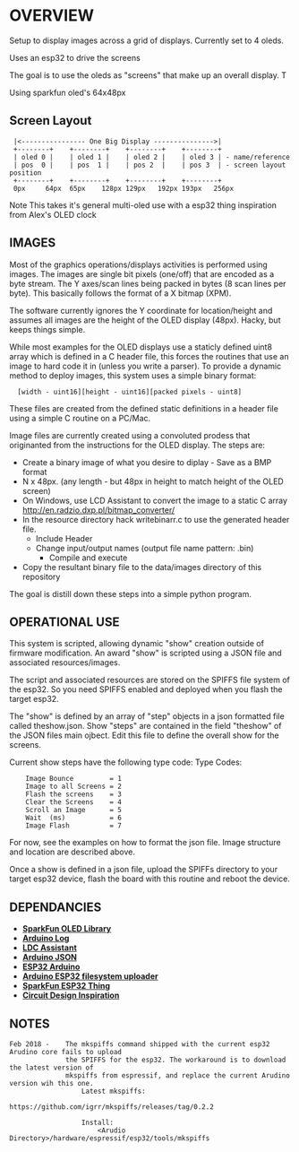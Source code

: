 
OVERVIEW
======================
Setup to display images across a grid of displays. Currently set to 4 oleds.

Uses an esp32 to drive the screens

The goal is to use the oleds as "screens" that make up an overall display. T

Using sparkfun oled's 64x48px

Screen Layout
--------------
     |<---------------- One Big Display --------------->|
     +--------+    +--------+    +--------+    +--------+   
     | oled 0 |    | oled 1 |    | oled 2 |    | oled 3 | - name/reference
     | pos  0 |    | pos  1 |    | pos 2  |    | pos 3  | - screen layout position
     +--------+    +--------+    +--------+    +--------+   
     0px     64px  65px    128px 129px   192px 193px   256px

Note
This takes it's general multi-oled use with a esp32 thing inspiration from Alex's OLED clock


IMAGES
------
Most of the graphics operations/displays activities is performed using images. The images
are single bit pixels (one/off) that are encoded as a byte stream. The Y axes/scan lines
being packed in bytes (8 scan lines per byte). This basically follows the format of a X bitmap
(XPM).

The software currently ignores the Y coordinate for location/height and assumes all images are
the height of the OLED display (48px). Hacky, but keeps things simple.

While most examples for the OLED displays use a staticly defined uint8 array which is defined in
a C header file, this forces  the routines that use an image to hard code it in (unless you write
a parser). To provide a dynamic method to deploy images, this system uses a simple binary format:

      [width - uint16][height - uint16][packed pixels - uint8]

These files are created from the defined static definitions in a header file using a simple C
routine on a PC/Mac.

Image files are currently created using a convoluted prodess that originanted from the instructions for the OLED display. The steps are:

*  Create a binary image of what you desire to diplay - Save as a BMP format
  * N x 48px. (any length - but 48px in height to match height of the OLED screen)
* On Windows, use LCD Assistant to convert the image to a static C array
          http://en.radzio.dxp.pl/bitmap_converter/
* In the resource directory hack writebinarr.c to use the generated header file.
  *  Include Header
  * Change input/output names (output file name pattern: <image name>.bin)
     * Compile and execute
* Copy the resultant binary file to the data/images directory of this repository

The goal is distill down these steps into a simple python program.

OPERATIONAL USE
---------------
This system is scripted, allowing dynamic "show" creation outside of firmware modification.
An award "show" is scripted using a JSON file and associated resources/images.

The script and associated resources are stored on the SPIFFS file system of the esp32. So you
need SPIFFS enabled and deployed when you flash the target esp32.

The "show" is defined by an array of "step" objects in a json formatted file called theshow.json.
Show "steps" are contained in the field "theshow" of the JSON files main ojbect. Edit this file to define the overall show for the screens.

Current show steps have the following type code:
  Type Codes:

        Image Bounce         = 1
        Image to all Screens = 2
        Flash the screens    = 3
        Clear the Screens    = 4
        Scroll an Image      = 5
        Wait  (ms)           = 6
        Image Flash          = 7

For now, see the examples on how to format the json file. Image structure and location are described above.

Once a show is defined in a json file, upload the SPIFFs directory to your target esp32 device,
flash the board with this routine and reboot the device.

DEPENDANCIES
------------
* **[SparkFun OLED Library](https://github.com/sparkfun/SparkFun_Micro_OLED_Arduino_Library/)**  
* **[Arduino Log](https://github.com/thijse/Arduino-Log)**
* **[LDC Assistant](http://en.radzio.dxp.pl/bitmap_converter/)**
* **[Arduino JSON](https://github.com/bblanchon/ArduinoJson)**
* **[ESP32 Arduino](https://github.com/espressif/arduino-esp32)**
* **[Arduino ESP32 filesystem uploader](https://github.com/me-no-dev/arduino-esp32fs-plugin)**
* **[SparkFun ESP32 Thing](https://learn.sparkfun.com/tutorials/esp32-thing-hookup-guide)**
* **[Circuit Design Inspiration](https://github.com/awende/OLED_Clock)**

NOTES
-------
    Feb 2018 -    The mkspiffs command shipped with the current esp32 Arudino core fails to upload
                  the SPIFFS for the esp32. The workaround is to download the latest version of
                  mkspiffs from espressif, and replace the current Arudino version wih this one.
                      Latest mkspiffs:
                         https://github.com/igrr/mkspiffs/releases/tag/0.2.2

                      Install:
                          <Arudio Directory>/hardware/espressif/esp32/tools/mkspiffs
